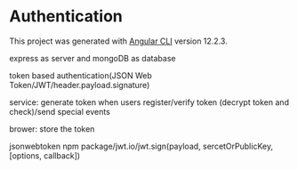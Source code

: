# Authentication

This project was generated with [Angular CLI](https://github.com/angular/angular-cli) version 12.2.3.

express as server and mongoDB as database

token based authentication(JSON Web Token/JWT/header.payload.signature)

service: generate token when users register/verify token (decrypt token and check)/send special events

brower: store the token

jsonwebtoken npm package/jwt.io/jwt.sign(payload, sercetOrPublicKey, [options, callback])